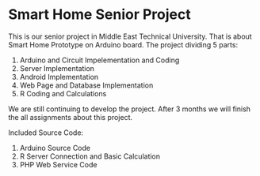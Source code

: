 # Smart Home Senior Project
This is our senior project in Middle East Technical University. That is about Smart Home Prototype on Arduino board. 
The project dividing 5 parts:
  1. Arduino and Circuit Impelementation and Coding
  2. Server Implementation
  3. Android Implementation
  4. Web Page and Database Implementation
  5. R Coding and Calculations
  
We are still continuing to develop the project. After 3 months we will finish the all assignments about this project.
 
Included Source Code:
  1. Arduino Source Code
  2. R Server Connection and Basic Calculation
  3. PHP Web Service Code
  
  
  
 
